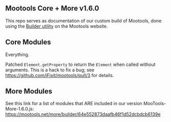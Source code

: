 
Mootools Core + More v1.6.0
--------------

This repo serves as documentation of our custom build of Mootools, done
using the [Builder utility](http://mootools.net/core/builder) on the Mootools website.

Core Modules
-----

Everything.

Patched `Element.getProperty` to return the `Element` when called without arguments. This is a hack to fix a bug; see https://github.com/iFixit/mootools/pull/3 for details.


More Modules
-----

See this link for a list of modules that ARE included in our version MooTools-More-1.6.0.js:
https://mootools.net/more/builder/64e552873daafb46f1d52dcbdcb6139e
